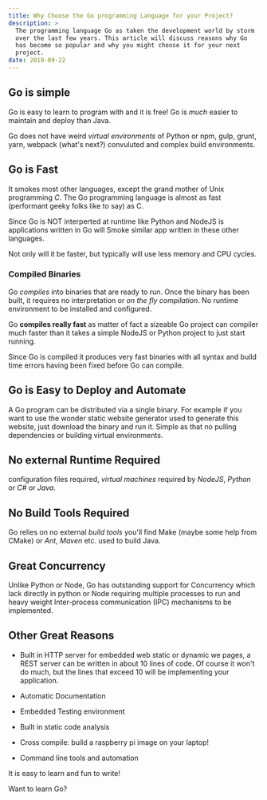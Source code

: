 ```yaml
---
title: Why Choose the Go programming Language for your Project?
description: >
  The programming language Go as taken the development world by storm
  over the last few years. This article will discuss reasons why Go
  has become so popular and why you might choose it for your next
  project. 
date: 2019-09-22
---
```


## Go is simple 

Go is easy to learn to program with and it is free! Go is _much_
easier to maintain and deploy than Java. 

Go does not have weird _virtual environments_ of Python or npm, gulp,
grunt, yarn, webpack (what's next?) convuluted and complex build
environments. 

## Go is Fast

It smokes most other languages, except the grand mother of Unix
programming _C_.  The Go programming language is almost as fast
(performant geeky folks like to say) as C.

Since Go is NOT interperted at runtime like Python and NodeJS is
applications written in Go will Smoke similar app written in these
other languages.

Not only will it be faster, but typically will use less memory and CPU
cycles. 

### Compiled Binaries

Go _compiles_ into binaries that are ready to run. Once the binary has
been built, it requires no interpretation or _on the fly compilation_.
No runtime environment to be installed and configured.  

Go **compiles really fast** as matter of fact a sizeable Go project
can compiler much faster than it takes a simple NodeJS or Python
project to just start running.

Since Go is compiled it produces very fast binaries with all syntax
and build time errors having been fixed before Go can compile.

## Go is Easy to Deploy and Automate

A Go program can be distributed via a single binary.  For example if
you want to use the wonder static website generator used to generate
this website, just download the binary and run it. Simple as that no
pulling dependencies or building virtual environments.

## No external Runtime Required

configuration files required, _virtual machines_ required by _NodeJS_,
_Python_ or _C#_ or _Java_. 

## No Build Tools Required

Go relies on no external _build tools_ you'll find Make (maybe some help
from CMake) or _Ant_, _Maven_ etc. used to build Java.

## Great Concurrency

Unlike Python or Node, Go has outstanding support for Concurrency
which lack directly in python or Node requiring multiple processes to
run and heavy weight Inter-process communication (IPC) mechanisms to
be implemented.

## Other Great Reasons

- Built in HTTP server for embedded web static or dynamic we pages, a
  REST server can be written in about 10 lines of code. Of course it
  won't do much, but the lines that exceed 10 will be implementing
  your application.
  
- Automatic Documentation

- Embedded Testing environment

- Built in static code analysis

- Cross compile: build a raspberry pi image on your laptop!

- Command line tools and automation

It is easy to learn and fun to write! 

Want to learn Go?

  
